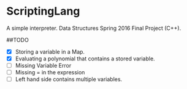 # ScriptingLang
A simple interpreter. Data Structures Spring 2016 Final Project (C++).


##TODO
- [x] Storing a variable in a Map.
- [x] Evaluating a polynomial that contains a stored variable.
- [ ] Missing Variable Error
- [ ] Missing = in the expression
- [ ] Left hand side contains multiple variables.
